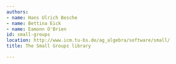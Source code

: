 ```yaml
---
authors:
- name: Hans Ulrich Besche
- name: Bettina Eick
- name: Eamonn O'Brien
id: small-groups
location: http://www.icm.tu-bs.de/ag_algebra/software/small/
title: The Small Groups library

---
```



